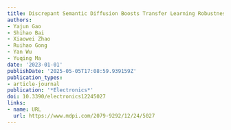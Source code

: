```yaml
---
title: Discrepant Semantic Diffusion Boosts Transfer Learning Robustness
authors:
- Yajun Gao
- Shihao Bai
- Xiaowei Zhao
- Ruihao Gong
- Yan Wu
- Yuqing Ma
date: '2023-01-01'
publishDate: '2025-05-05T17:08:59.939159Z'
publication_types:
- article-journal
publication: '*Electronics*'
doi: 10.3390/electronics12245027
links:
- name: URL
  url: https://www.mdpi.com/2079-9292/12/24/5027
---
```

